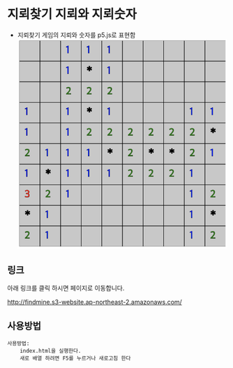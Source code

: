 # 지뢰찾기 지뢰와 지뢰숫자
* 지뢰찾기 게임의 지뢰와 숫자를 p5.js로 표현함
![Alt text](/images/find_mine.png?raw=true "find mine")

## 링크
아래 링크를 클릭 하시면 페이지로 이동합니다.

http://findmine.s3-website.ap-northeast-2.amazonaws.com/


## 사용방법
```
사용방법:
    index.html을 실행한다.
    새로 배열 하려면 F5를 누르거나 새로고침 한다
```

